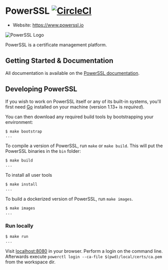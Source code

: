 # PowerSSL [![CircleCI](https://circleci.com/gh/powerssl/powerssl.svg?style=svg&circle-token=572c8a8bf77274579537593224433d5de2a0bf09)](https://circleci.com/gh/powerssl/powerssl)

- Website: https://www.powerssl.io

![PowerSSL Logo](https://docs.powerssl.io/assets/images/powerssl.png)

PowerSSL is a certificate management platform.

Getting Started & Documentation
-------------------------------

All documentation is available on the [PowerSSL documentation](https://docs.powerssl.io).

Developing PowerSSL
-------------------

If you wish to work on PowerSSL itself or any of its built-in systems, you'll
first need [Go](https://www.golang.org) installed on your machine (version
1.13+ is *required*).

You can then download any required build tools by bootstrapping your environment:

 ```sh
$ make bootstrap
...
```

To compile a version of PowerSSL, run `make` or `make build`.
This will put the PowerSSL binaries in the `bin` folder:

```sh
$ make build
...
```

To install all user tools
```sh
$ make install
...
```

To build a dockerized version of PowerSSL, run `make images`.

```sh
$ make images
...
```

### Run locally

```sh
$ make run
...
```

Visit [localhost:8080](http://localhost:8080) in your browser.
Perform a login on the command line.
Afterwards execute `powerctl login --ca-file $(pwd)/local/certs/ca.pem` from the workspace dir.
